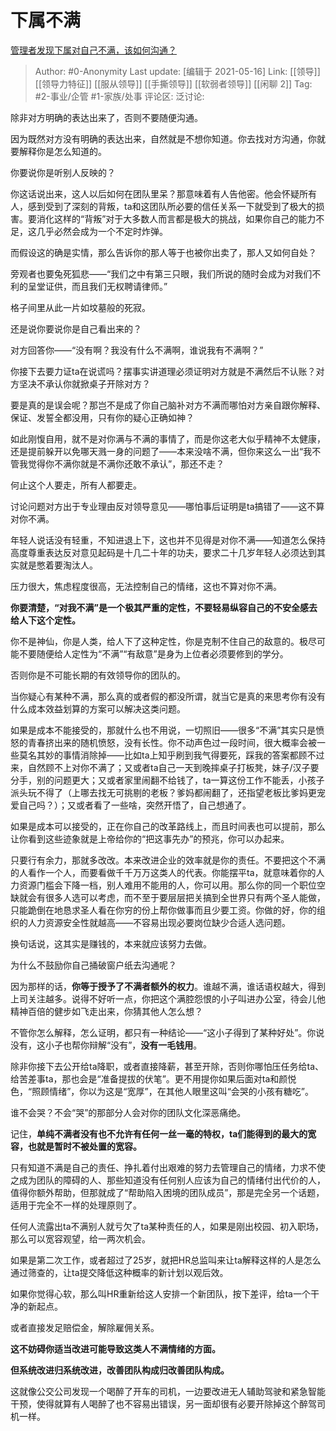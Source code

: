 # 下属不满
[管理者发现下属对自己不满，该如何沟通？](https://www.zhihu.com/question/283896658/answer/1486191456)

> Author: #0-Anonymity
> Last update: [编辑于 2021-05-16]
> Link: [[领导]] [[领导力特征]] [[服从领导]] [[手撕领导]] [[软弱者领导]] [[闲聊 2]]
> Tag: #2-事业/企管 #1-家族/处事
> 评论区:
> 泛讨论:

除非对方明确的表达出来了，否则不要随便沟通。

因为既然对方没有明确的表达出来，自然就是不想你知道。你去找对方沟通，你就要解释你是怎么知道的。

你要说你是听别人反映的？

你这话说出来，这人以后如何在团队里呆？那意味着有人告他密。他会怀疑所有人，感到受到了深刻的背叛，ta和这团队所必要的信任关系一下就受到了极大的损害。要消化这样的“背叛”对于大多数人而言都是极大的挑战，如果你自己的能力不足，这几乎必然会成为一个不定时炸弹。

而假设这的确是实情，那么告诉你的那人等于也被你出卖了，那人又如何自处？

旁观者也要兔死狐悲——“我们之中有第三只眼，我们所说的随时会成为对我们不利的呈堂证供，而且我们无权聘请律师。”

格子间里从此一片如坟墓般的死寂。

还是说你要说你是自己看出来的？

对方回答你——“没有啊？我没有什么不满啊，谁说我有不满啊？”

你接下去要力证ta在说谎吗？摆事实讲道理必须证明对方就是不满然后不认账？对方坚决不承认你就掀桌子开除对方？

要是真的是误会呢？那岂不是成了你自己脑补对方不满而哪怕对方亲自跟你解释、保证、发誓全都没用，只有你的疑心正确如神？

如此刚愎自用，就不是对你满与不满的事情了，而是你这老大似乎精神不太健康，还是提前躲开以免哪天溅一身的问题了——本来没啥不满，但你来这么一出“我不管我觉得你不满你就是不满你还敢不承认”，那还不走？

何止这个人要走，所有人都要走。

讨论问题对方出于专业理由反对领导意见——哪怕事后证明是ta搞错了——这不算对你不满。

年轻人说话没有轻重，不知进退上下，这也并不见得是对你不满——知道怎么保持高度尊重表达反对意见起码是十几二十年的功夫，要求二十几岁年轻人必须达到其实就是憋着要淘汰人。

压力很大，焦虑程度很高，无法控制自己的情绪，这也不算对你不满。

**你要清楚，“对我不满”是一个极其严重的定性，不要轻易纵容自己的不安全感去给人下这个定性。**

你不是神仙，你是人类，给人下了这种定性，你是克制不住自己的敌意的。极尽可能不要随便给人定性为“不满”“有敌意”是身为上位者必须要修到的学分。

否则你是不可能长期的有效领导你的团队的。

当你疑心有某种不满，那么真的或者假的都没所谓，就当它是真的来思考你有没有什么成本效益划算的方案可以解决这类问题。

如果是成本不能接受的，那就什么也不用说，一切照旧——很多“不满”其实只是愤怒的青春挤出来的随机愤怒，没有长性。你不动声色过一段时间，很大概率会被一些莫名其妙的事情消除掉——比如ta上知乎刷到我气得要死，踩我的答案都顾不过来，自然顾不上对你不满了；又或者ta自己一天到晚摔桌子打板凳，妹子/汉子要分手，别的问题更大；又或者家里闹翻不给钱了，ta一算这份工作不能丢，小孩子派头玩不得了（上哪去找无可挑剔的老板？爹妈都闹翻了，还指望老板比爹妈更宠爱自己吗？）；又或者看了一些啥，突然开悟了，自己想通了。

如果是成本可以接受的，正在你自己的改革路线上，而且时间表也可以提前，那么让你看到这些迹象就是上帝给你的“把这事先办”的预兆，你可以办起来。

只要行有余力，那就多改改。本来改进企业的效率就是你的责任。不要把这个不满的人看作一个人，而要看做千千万万这类人的代表。你能摆平ta，就意味着你的人力资源门槛会下降一档，别人难用不能用的人，你可以用。那么你的同一个职位空缺就会有很多人选可以考虑，而不至于要层层把关搞到全世界只有两个圣人能做，只能跪倒在地恳求圣人看在你穷的份上帮你做事而且少要工资。你做的好，你的组织的人力资源安全性就越高——不容易出现必要岗位缺少合适人选问题。

换句话说，这其实是赚钱的，本来就应该努力去做。

为什么不鼓励你自己捅破窗户纸去沟通呢？

因为那样的话，**你等于授予了不满者额外的权力**。谁越不满，谁话语权越大，得到上司关注越多。说得不好听一点，你把这个满腔怨恨的小子叫进办公室，待会儿他精神百倍的健步如飞走出来，你猜其他人怎么想？

不管你怎么解释，怎么证明，都只有一种结论——“这小子得到了某种好处”。你说没有，这小子也帮你辩解“没有”，**没有一毛钱用**。

除非你接下去公开给ta降职，或者直接降薪，甚至开除，否则你哪怕压任务给ta、给苦差事ta，那也会是“准备提拔的伏笔”。更不用提你如果后面对ta和颜悦色，“照顾情绪”，你以为这是“宽厚”，在其他人眼里这叫“会哭的小孩有糖吃”。

谁不会哭？不会“哭”的那部分人会对你的团队文化深恶痛绝。

记住，**单纯不满者没有也不允许有任何一丝一毫的特权，ta们能得到的最大的宽容，也就是暂时不被处置的宽容。**

只有知道不满是自己的责任、挣扎着付出艰难的努力去管理自己的情绪，力求不使之成为团队的障碍的人、那些知道没有任何别人应该为自己的情绪付出代价的人，值得你额外帮助，但那就成了“帮助陷入困境的团队成员”，那是完全另一个话题，适用于完全不一样的处理原则了。

任何人流露出ta不满别人就亏欠了ta某种责任的人，如果是刚出校园、初入职场，那么可以宽容观望，给一两次机会。

如果是第二次工作，或者超过了25岁，就把HR总监叫来让ta解释这样的人是怎么通过筛查的，让ta提交降低这种概率的新计划以观后效。

如果你觉得心软，那么叫HR重新给这人安排一个新团队，按下差评，给ta一个干净的新起点。

或者直接发足赔偿金，解除雇佣关系。

**这不妨碍你适当改进可能导致这类人不满情绪的方面。**

**但系统改进归系统改进，改善团队构成归改善团队构成。**

这就像公交公司发现一个喝醉了开车的司机，一边要改进无人辅助驾驶和紧急智能干预，使得就算有人喝醉了也不容易出错误，另一面却很有必要开除掉这个醉驾司机一样。
